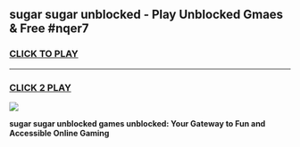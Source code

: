 
## sugar sugar unblocked - Play Unblocked Gmaes & Free #nqer7
<h3>
<a href="https://news.freeplayer.one?title=sugar_sugar_unblocked&ref=03M">CLICK TO PLAY</a></h3>
<hr>

<h3>
<a href="https://news.freeplayer.one?title=sugar_sugar_unblocked&ref=03M">CLICK 2 PLAY</a>
  
</h3>

<a href="https://news.freeplayer.one?title=sugar_sugar_unblocked&ref=03M"><img src="https://clearcache.store/games.png"></a>


**sugar sugar unblocked games unblocked: Your Gateway to Fun and Accessible Online Gaming**
